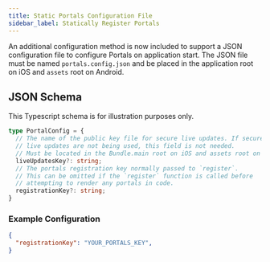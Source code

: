 ```yaml
---
title: Static Portals Configuration File
sidebar_label: Statically Register Portals
---
```


An additional configuration method is now included to support a JSON configuration file to configure Portals on application start. The JSON file must be named `portals.config.json` and be placed in the application root on iOS and `assets` root on Android.

## JSON Schema

This Typescript schema is for illustration purposes only.

```typescript
type PortalConfig = {
  // The name of the public key file for secure live updates. If secure 
  // live updates are not being used, this field is not needed.
  // Must be located in the Bundle.main root on iOS and assets root on Android.
  liveUpdatesKey?: string;
  // The portals registration key normally passed to `register`.
  // This can be omitted if the `register` function is called before
  // attempting to render any portals in code.
  registrationKey?: string; 
}
```

### Example Configuration

```json title=portals.config.json
{
  "registrationKey": "YOUR_PORTALS_KEY",
}
```

